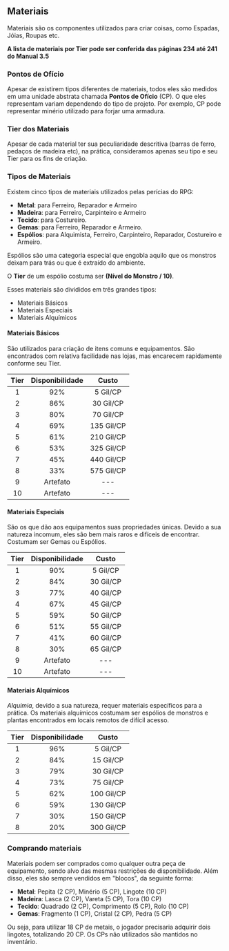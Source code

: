 ## Materiais

Materiais são os componentes utilizados para criar coisas, como Espadas, Jóias, Roupas etc. 

**A lista de materiais por Tier pode ser conferida das páginas 234 até 241 do Manual 3.5**

### Pontos de Ofício

Apesar de existirem tipos diferentes de materiais, todos eles são medidos em uma unidade abstrata chamada **Pontos de Ofício** (CP). O que eles representam variam dependendo do tipo de projeto. Por exemplo, CP pode representar minério utilizado para forjar uma armadura.

### Tier dos Materiais

Apesar de cada material ter sua peculiaridade descritiva (barras de ferro, pedaços de madeira etc), na prática, consideramos apenas seu tipo e seu Tier para os fins de criação.

### Tipos de Materiais

Existem cinco tipos de materiais utilizados pelas perícias do RPG:

* **Metal**: para Ferreiro, Reparador e Armeiro
* **Madeira**: para Ferreiro, Carpinteiro e Armeiro
* **Tecido**: para Costureiro.
* **Gemas**: para Ferreiro, Reparador e Armeiro.
* **Espólios**: para Alquimista, Ferreiro, Carpinteiro, Reparador, Costureiro e Armeiro.

Espólios são uma categoria especial que engobla aquilo que os monstros deixam para trás ou que é extraído do ambiente. 

O **Tier** de um espólio costuma ser **(Nível do Monstro / 10)**.

Esses materiais são divididos em três grandes tipos:

* Materiais Básicos
* Materiais Especiais
* Materiais Alquímicos

#### Materiais Básicos

São utilizados para criação de itens comuns e equipamentos. São encontrados com relativa facilidade nas lojas, mas encarecem rapidamente conforme seu Tier.

| Tier | Disponibilidade | Custo      |
|:----:|:---------------:|:----------:|
| 1    | 92%             |  5 Gil/CP  |  
| 2    | 86%             | 30 Gil/CP  | 
| 3    | 80%             | 70 Gil/CP  |
| 4    | 69%             | 135 Gil/CP |
| 5    | 61%             | 210 Gil/CP |
| 6    | 53%             | 325 Gil/CP |
| 7    | 45%             | 440 Gil/CP |
| 8    | 33%             | 575 Gil/CP |
| 9    | Artefato        | ---        |
| 10   | Artefato        | ---        |

#### Materiais Especiais

São os que dão aos equipamentos suas propriedades únicas. Devido a sua natureza incomum, eles são bem mais raros e difíceis de encontrar. Costumam ser Gemas ou Espólios.

| Tier | Disponibilidade | Custo      |
|:----:|:---------------:|:----------:|
| 1    | 90%             |  5 Gil/CP  |  
| 2    | 84%             | 30 Gil/CP  | 
| 3    | 77%             | 40 Gil/CP  |
| 4    | 67%             | 45 Gil/CP  |
| 5    | 59%             | 50 Gil/CP  |
| 6    | 51%             | 55 Gil/CP  |
| 7    | 41%             | 60 Gil/CP  |
| 8    | 30%             | 65 Gil/CP  |
| 9    | Artefato        | ---        |
| 10   | Artefato        | ---        |

#### Materiais Alquímicos

*Alquimia*, devido a sua natureza, requer materiais específicos para a prática. Os materiais alquímicos costumam ser espólios de monstros e plantas encontrados em locais remotos de difícil acesso.

| Tier | Disponibilidade | Custo       |
|:----:|:---------------:|:-----------:|
| 1    | 96%             |  5 Gil/CP   |  
| 2    | 84%             | 15 Gil/CP   | 
| 3    | 79%             | 30 Gil/CP   |
| 4    | 73%             | 75 Gil/CP   |
| 5    | 62%             | 100 Gil/CP  |
| 6    | 59%             | 130 Gil/CP  |
| 7    | 30%             | 150 Gil/CP  |
| 8    | 20%             | 300 Gil/CP  |

### Comprando materiais

Materiais podem ser comprados como qualquer outra peça de equipamento, sendo alvo das mesmas restrições de disponibilidade. Além disso, eles são sempre vendidos em "blocos", da seguinte forma:

* **Metal**: Pepita (2 CP), Minério (5 CP), Lingote (10 CP)
* **Madeira**: Lasca (2 CP), Vareta (5 CP), Tora (10 CP)
* **Tecido**: Quadrado (2 CP), Comprimento (5 CP), Rolo (10 CP)
* **Gemas**: Fragmento (1 CP), Cristal (2 CP), Pedra (5 CP)

Ou seja, para utilizar 18 CP de metais, o jogador precisaria adquirir dois lingotes, totalizando 20 CP. Os CPs não utilizados são mantidos no inventário.